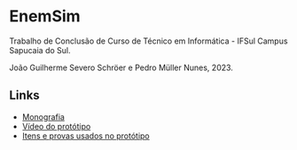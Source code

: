 # EnemSim

Trabalho de Conclusão de Curso de Técnico em Informática - IFSul Campus Sapucaia do Sul.

João Guilherme Severo Schröer e Pedro Müller Nunes, 2023.

## Links

- [Monografia](https://drive.google.com/file/d/155ygTq3P1XYaW6b6pW_VhVl8lFWHroAw/view?usp=sharing)
- [Vídeo do protótipo](https://drive.google.com/file/d/1ww7yd0Smn8EYuPohBFmI-72vyf-WFh-f/view?usp=sharing)
- [Itens e provas usados no protótipo](https://drive.google.com/file/d/1H9EA7sj5oaNjjgUxmJ5q4csbVeiAx-3n/view?usp=sharing)